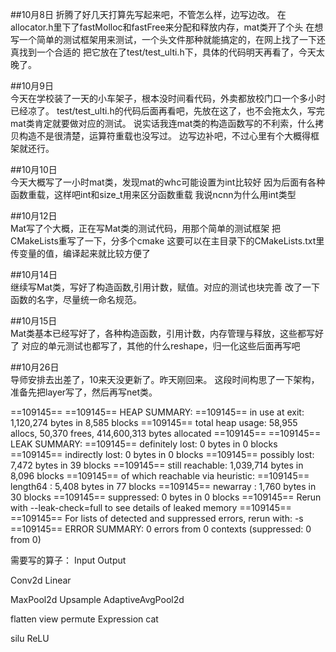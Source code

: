 ##10月8日
    折腾了好几天打算先写起来吧，不管怎么样，边写边改。
    在allocator.h里下了fastMolloc和fastFree来分配和释放内存，mat类开了个头
    在想写一个简单的测试框架用来测试，一个头文件那种就能搞定的，在网上找了一下还真找到一个合适的
    把它放在了test/test_ulti.h下，具体的代码明天再看了，今天太晚了。


##10月9日       
    今天在学校装了一天的小车架子，根本没时间看代码，外卖都放校门口一个多小时已经凉了。
    test/test_ulti.h的代码后面再看吧，先放在这了，也不会拖太久，写完mat类肯定就要做对应的测试。
    说实话我连mat类的构造函数写的不利索，什么拷贝构造不是很清楚，运算符重载也没写过。
    边写边补吧，不过心里有个大概得框架就还行。

##10月10日     
    今天大概写了一小时mat类，发现mat的whc可能设置为int比较好
    因为后面有各种函数重载，这样吧int和size_t用来区分函数重载
    我说ncnn为什么用int类型

##10月12日    
    Mat写了个大概，正在写Mat类的测试代码，用那个简单的测试框架
    把CMakeLists重写了一下，分多个cmake
    这要可以在主目录下的CMakeLists.txt里传变量的值，编译起来就比较方便了


##10月14日     
    继续写Mat类，写好了构造函数,引用计数，赋值。对应的测试也块完善
    改了一下函数的名字，尽量统一命名规范。

##10月15日     
    Mat类基本已经写好了，各种构造函数，引用计数，内存管理与释放，这些都写好了
    对应的单元测试也都写了，其他的什么reshape，归一化这些后面再写吧
    


##10月26日      
    导师安排去出差了，10来天没更新了。昨天刚回来。
    这段时间构思了一下架构，准备先把layer写了，然后再写net类。


==109145== 
==109145== HEAP SUMMARY:
==109145==     in use at exit: 1,120,274 bytes in 8,585 blocks
==109145==   total heap usage: 58,955 allocs, 50,370 frees, 414,600,313 bytes allocated
==109145== 
==109145== LEAK SUMMARY:
==109145==    definitely lost: 0 bytes in 0 blocks
==109145==    indirectly lost: 0 bytes in 0 blocks
==109145==      possibly lost: 7,472 bytes in 39 blocks
==109145==    still reachable: 1,039,714 bytes in 8,096 blocks
==109145==                       of which reachable via heuristic:
==109145==                         length64           : 5,408 bytes in 77 blocks
==109145==                         newarray           : 1,760 bytes in 30 blocks
==109145==         suppressed: 0 bytes in 0 blocks
==109145== Rerun with --leak-check=full to see details of leaked memory
==109145== 
==109145== For lists of detected and suppressed errors, rerun with: -s
==109145== ERROR SUMMARY: 0 errors from 0 contexts (suppressed: 0 from 0)



需要写的算子：
   Input
   Output

   Conv2d
   Linear

   MaxPool2d 
   Upsample
   AdaptiveAvgPool2d
   
   flatten 
   view
   permute
   Expression
   cat

   silu
   ReLU